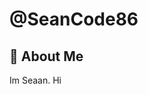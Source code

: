 # @SeanCode86

## 🚀 About Me

Im Seaan. Hi


<!---
SeanCode86/SeanCode86 is a ✨ special ✨ repository because its `README.md` (this file) appears on your GitHub profile.
You can click the Preview link to take a look at your changes.
--->

